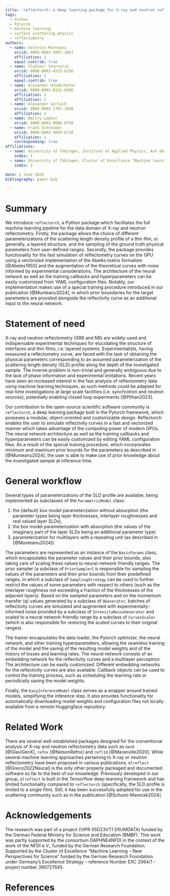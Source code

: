 ```yaml
---
title: 'reflectorch: a deep learning package for X-ray and neutron reflectometry'
tags:
  - Python
  - Pytorch
  - machine learning
  - surface scattering physics
  - reflectometry
authors:
  - name: Valentin Munteanu
    orcid: 0000-0002-5897-3863
    affiliation: 1
    equal-contrib: true
  - name: Vladimir Starostin
    orcid: 0000-0003-4533-6256
    affiliation: 2
    equal-contrib: true
  - name: Alexander Hinderhofer
    orcid: 0000-0001-8152-6386
    affiliation: 1
    affiliation: 1
  - name: Alexander Gerlach
    orcid: 0000-0003-1787-1868
    affiliation: 1
  - name: Dmitry Lapkin
    orcid: 0000-0003-0680-8740
  - name: Frank Schreiber
    orcid: 0000-0003-3659-6718
    affiliation: 1
    corresponding: true
affiliations:
  - name: University of Tübingen, Institute of Applied Physics, Auf der Morgenstelle 10, 72076 Tübingen, Germany
    index: 1
  - name: University of Tübingen, Cluster of Excellence "Machine learning - new perspectives for science", Maria-von-Linden-Straße 6, 72076 Tübingen, Germany
    index: 2

date: 1 June 2024
bibliography: paper.bib

---
```


# Summary

We introduce `reflectorch`, a Python package which facilitates the full machine learning pipeline for the data domain of X-ray and neutron reflectometry. Firstly, the package allows the choice of different parameterizations of the scattering length density profile of a thin film, or generally, a layered structure, and the sampling of the ground truth physical parameters from user-defined ranges. Secondly, the package provides functionality for the fast simulation of reflectometry curves on the GPU using a vectorized implementation of the Abelès matrix formalism [@Abeles1950] and the augmentation of the theoretical curves with noise informed by experimental considerations. The architecture of the neural network as well as the training callbacks and hyperparameters can be easily customized from YAML configuration files. Notably, our implementation makes use of a special training procedure introduced in our publication [@Munteanu2024], in which prior boundaries for the target parameters are provided alongside the reflectivity curve as an additional input to the neural network.


# Statement of need

X-ray and neutron reflectometry (XRR and NR) are widely-used and indispensable experimental techniques for elucidating the structure of interfaces and thin films, i.e. layered systems. Experimentalists, having measured a reflectometry curve, are faced with the task of obtaining the physical parameters corresponding to an assumed parameterization of the scattering length density (SLD) profile along the depth of the investigated sample. The inverse problem is non-trivial and generally ambiguous due to the lack of phase information and experimental limitations. Recent years have seen an increased interest in the fast analysis of reflectometry data using machine learning techniques, as such methods could be adapted for real-time investigations at large scale facilities (i.e. synchrotron and neutron sources), potentially enabling closed loop experiments [@Pithan2023]. 

Our contribution to the open-source scientific software community is `reflectorch`, a deep learning package built in the Pytorch framework, which posseses a modular, object-oriented and customizable design. Reflectorch enables the user to simulate reflectivity curves in a fast and vectorized manner which takes advantage of the computing power of modern GPUs. The neural network architecture as well as the training callbacks and hyperparameters can be easily customized by editing YAML configuration files. As a result of the special training procedure, which incorporates minimum and maximum prior bounds for the parameters as described in [@Munteanu2024], the user is able to make use of prior knowledge about the investigated sample at inference time.  

# General workflow

Several types of parameterizations of the SLD profile are available, being implemented as subclasses of the `ParametricModel` class: 
1. the (default) box model parameterization without absorption (the parameter types being layer thicknesses, interlayer roughnesses and real valued layer SLDs), 
2. the box model parameterization with absorption (the values of the imaginary part of the layer SLDs being an additional parameter type) 
3. parameterization for multilayers with a repeating unit (as described in [@Munteanu2024]).

The parameters are represented as an instance of the `BasicParams` class, which encapsulates the parameter values and their prior bounds, also taking care of scaling these values to neural-network friendly ranges. The prior sampler (a subclass of `PriorSampler`) is responsible for sampling the values of the parameters and their prior bounds from their predefined ranges, in which a subclass of `SamplingStrategy` can be used to further restrict the values of some parameters with respect to others (such as the interlayer roughness not exceeding a fraction of the thicknesses of the adjacent layers). Based on the sampled parameters and on the momentum transfer (q) values generated by a subclass of `QGenerator`, batches of reflectivity curves are simulated and augmented with experimentally-informed noise provided by a subclass of `IntensityNoiseGenerator` and scaled to a neural network-friendly range by a subclass of `CurvesScaler` (which is also responsible for restoring the scaled curves to their original ranges). 

The trainer encapsulates the data loader, the Pytorch optimizer, the neural network, and other training hyperparameters, allowing the seamless training of the model and the saving of the resulting model weights and of the history of losses and learning rates. The neural network consists of an embedding network for the reflectivity curves and a multilayer perceptron. The architecture can be easily customized. Different embedding networks for the reflectivity curves are also available. Callback objects can be used to control the training process, such as scheduling the learning rate or periodically saving the model weights. 

Finally, the `EasyInferenceModel` class serves as a wrapper around trained models, simplifying the inference step. It also provides functionality for automatically downloading model weights and configuration files not locally available from a remote Huggingface repository.

# Related Work

There are several well-established packages designed for the conventional analysis of X-ray and neutron reflectometry data such as `GenX` [@GlaviGenX], `refnx` [@NelsonRefnx] and `refl1d` [@Maranville2020]. While several machine learning approaches pertaining to X-ray or neutron reflectometry have been proposed in various publications, `mlreflect` [@Greco2022Neural] is the only other properly packaged and documented software so far to the best of our knowledge. Previously developed in our group, `mlreflect` is built in the Tensorflow deep learning framework and has limited functionality compared to `reflectorch` (specifically, the SLD profile is limited to a single film). Still, it has been successfully adopted for use in the scattering community such as in the publication [@Schumi-Marecek2024]. 


# Acknowledgements

The research was part of a project (VIPR 05D23VT1 ERUMDATA) funded by the German Federal Ministry for Science and Education (BMBF). This work was partly supported by the consortium DAPHNE4NFDI in the context of the work of the NFDI e.V., funded by the German Research Foundation. Supported by the Cluster of Excellence “Machine Learning – New Perspectives for Science” funded by the German Research Foundation under Germany’s Excellence Strategy – reference Number EXC 2064/1 - project number 390727645.

# References


<!-- # Mathematics

Single dollars ($) are required for inline mathematics e.g. $f(x) = e^{\pi/x}$

Double dollars make self-standing equations:

$$\Theta(x) = \left\{\begin{array}{l}
0\textrm{ if } x < 0\cr
1\textrm{ else}
\end{array}\right.$$

You can also use plain \LaTeX for equations
\begin{equation}\label{eq:fourier}
\hat f(\omega) = \int_{-\infty}^{\infty} f(x) e^{i\omega x} dx
\end{equation}
and refer to \autoref{eq:fourier} from text.

# Citations

Citations to entries in paper.bib should be in
[rMarkdown](http://rmarkdown.rstudio.com/authoring_bibliographies_and_citations.html)
format.

If you want to cite a software repository URL (e.g. something on GitHub without a preferred
citation) then you can do it with the example BibTeX entry below for @fidgit.

For a quick reference, the following citation commands can be used:
- `@author:2001`  ->  "Author et al. (2001)"
- `[@author:2001]` -> "(Author et al., 2001)"
- `[@author1:2001; @author2:2001]` -> "(Author1 et al., 2001; Author2 et al., 2002)"

# Figures

Figures can be included like this:
![Caption for example figure.\label{fig:example}](figure.png)
and referenced from text using \autoref{fig:example}.

Figure sizes can be customized by adding an optional second parameter:
![Caption for example figure.](figure.png){ width=20% }' -->